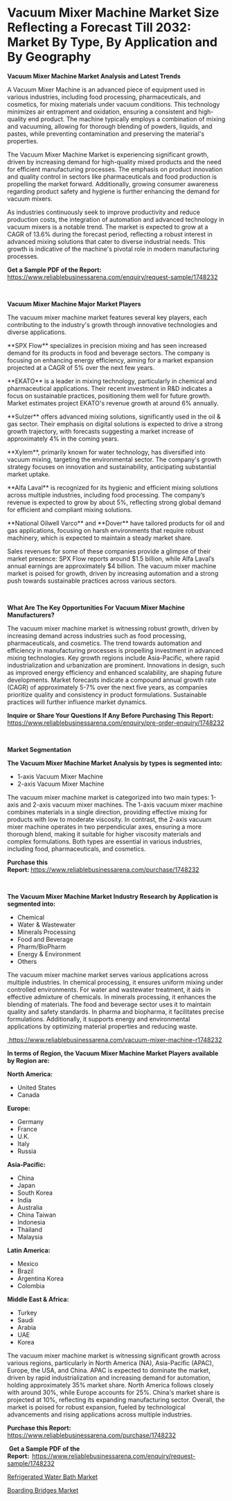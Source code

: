 <p><h1>Vacuum Mixer Machine Market Size Reflecting a Forecast Till 2032: Market By Type, By Application and By Geography</h1></p><p><strong>Vacuum Mixer Machine Market Analysis and Latest Trends</strong></p>
<p><p>A Vacuum Mixer Machine is an advanced piece of equipment used in various industries, including food processing, pharmaceuticals, and cosmetics, for mixing materials under vacuum conditions. This technology minimizes air entrapment and oxidation, ensuring a consistent and high-quality end product. The machine typically employs a combination of mixing and vacuuming, allowing for thorough blending of powders, liquids, and pastes, while preventing contamination and preserving the material's properties.</p><p>The Vacuum Mixer Machine Market is experiencing significant growth, driven by increasing demand for high-quality mixed products and the need for efficient manufacturing processes. The emphasis on product innovation and quality control in sectors like pharmaceuticals and food production is propelling the market forward. Additionally, growing consumer awareness regarding product safety and hygiene is further enhancing the demand for vacuum mixers.</p><p>As industries continuously seek to improve productivity and reduce production costs, the integration of automation and advanced technology in vacuum mixers is a notable trend. The market is expected to grow at a CAGR of 13.6% during the forecast period, reflecting a robust interest in advanced mixing solutions that cater to diverse industrial needs. This growth is indicative of the machine's pivotal role in modern manufacturing processes.</p></p>
<p><strong>Get a Sample PDF of the Report:&nbsp;</strong> <a href="https://www.reliablebusinessarena.com/enquiry/request-sample/1748232?utm_campaign=1841&utm_medium=2&utm_source=Github&utm_content=ia&utm_term=10042025&utm_id=vacuum-mixer-machine">https://www.reliablebusinessarena.com/enquiry/request-sample/1748232</a></p>
<p>&nbsp;</p>
<p><strong>Vacuum Mixer Machine Major Market Players</strong></p>
<p><p>The vacuum mixer machine market features several key players, each contributing to the industry's growth through innovative technologies and diverse applications. </p><p>**SPX Flow** specializes in precision mixing and has seen increased demand for its products in food and beverage sectors. The company is focusing on enhancing energy efficiency, aiming for a market expansion projected at a CAGR of 5% over the next few years.</p><p>**EKATO** is a leader in mixing technology, particularly in chemical and pharmaceutical applications. Their recent investment in R&D indicates a focus on sustainable practices, positioning them well for future growth. Market estimates project EKATO's revenue growth at around 6% annually.</p><p>**Sulzer** offers advanced mixing solutions, significantly used in the oil & gas sector. Their emphasis on digital solutions is expected to drive a strong growth trajectory, with forecasts suggesting a market increase of approximately 4% in the coming years.</p><p>**Xylem**, primarily known for water technology, has diversified into vacuum mixing, targeting the environmental sector. The company's growth strategy focuses on innovation and sustainability, anticipating substantial market uptake.</p><p>**Alfa Laval** is recognized for its hygienic and efficient mixing solutions across multiple industries, including food processing. The company’s revenue is expected to grow by about 5%, reflecting strong global demand for efficient and compliant mixing solutions.</p><p>**National Oilwell Varco** and **Dover** have tailored products for oil and gas applications, focusing on harsh environments that require robust machinery, which is expected to maintain a steady market share.</p><p>Sales revenues for some of these companies provide a glimpse of their market presence: SPX Flow reports around $1.5 billion, while Alfa Laval’s annual earnings are approximately $4 billion. The vacuum mixer machine market is poised for growth, driven by increasing automation and a strong push towards sustainable practices across various sectors.</p></p>
<p>&nbsp;</p>
<p><strong>What Are The Key Opportunities For Vacuum Mixer Machine Manufacturers?</strong></p>
<p><p>The vacuum mixer machine market is witnessing robust growth, driven by increasing demand across industries such as food processing, pharmaceuticals, and cosmetics. The trend towards automation and efficiency in manufacturing processes is propelling investment in advanced mixing technologies. Key growth regions include Asia-Pacific, where rapid industrialization and urbanization are prominent. Innovations in design, such as improved energy efficiency and enhanced scalability, are shaping future developments. Market forecasts indicate a compound annual growth rate (CAGR) of approximately 5-7% over the next five years, as companies prioritize quality and consistency in product formulations. Sustainable practices will further influence market dynamics.</p></p>
<p><strong>Inquire or Share Your Questions If Any Before Purchasing This Report:</strong> <a href="https://www.reliablebusinessarena.com/enquiry/pre-order-enquiry/1748232?utm_campaign=1841&utm_medium=2&utm_source=Github&utm_content=ia&utm_term=10042025&utm_id=vacuum-mixer-machine">https://www.reliablebusinessarena.com/enquiry/pre-order-enquiry/1748232</a></p>
<p>&nbsp;</p>
<p><strong>Market Segmentation</strong></p>
<p><strong>The Vacuum Mixer Machine Market Analysis by types is segmented into:</strong></p>
<p><ul><li>1-axis Vacuum Mixer Machine</li><li>2-axis Vacuum Mixer Machine</li></ul></p>
<p><p>The vacuum mixer machine market is categorized into two main types: 1-axis and 2-axis vacuum mixer machines. The 1-axis vacuum mixer machine combines materials in a single direction, providing effective mixing for products with low to moderate viscosity. In contrast, the 2-axis vacuum mixer machine operates in two perpendicular axes, ensuring a more thorough blend, making it suitable for higher viscosity materials and complex formulations. Both types are essential in various industries, including food, pharmaceuticals, and cosmetics.</p></p>
<p><strong>Purchase this Report:&nbsp;</strong><a href="https://www.reliablebusinessarena.com/purchase/1748232?utm_campaign=1841&utm_medium=2&utm_source=Github&utm_content=ia&utm_term=10042025&utm_id=vacuum-mixer-machine">https://www.reliablebusinessarena.com/purchase/1748232</a></p>
<p>&nbsp;</p>
<p><strong>The Vacuum Mixer Machine Market Industry Research by Application is segmented into:</strong></p>
<p><ul><li>Chemical</li><li>Water & Wastewater</li><li>Minerals Processing</li><li>Food and Beverage</li><li>Pharm/BioPharm</li><li>Energy & Environment</li><li>Others</li></ul></p>
<p><p>The vacuum mixer machine market serves various applications across multiple industries. In chemical processing, it ensures uniform mixing under controlled environments. For water and wastewater treatment, it aids in effective admixture of chemicals. In minerals processing, it enhances the blending of materials. The food and beverage sector uses it to maintain quality and safety standards. In pharma and biopharma, it facilitates precise formulations. Additionally, it supports energy and environmental applications by optimizing material properties and reducing waste.</p></p>
<p><a href="https://www.reliablebusinessarena.com/vacuum-mixer-machine-r1748232?utm_campaign=1841&utm_medium=2&utm_source=Github&utm_content=ia&utm_term=10042025&utm_id=vacuum-mixer-machine">&nbsp;https://www.reliablebusinessarena.com/vacuum-mixer-machine-r1748232</a></p>
<p><strong>In terms of Region, the Vacuum Mixer Machine Market Players available by Region are:</strong></p>
<p>
    <p> <strong> North America: </strong>
        <ul>
            <li>United States</li>
            <li>Canada</li>
        </ul>
        </p> 
    <p> <strong> Europe: </strong>
        <ul>
            <li>Germany</li>
            <li>France</li>
            <li>U.K.</li>
            <li>Italy</li>
            <li>Russia</li>
        </ul>
        </p> 
    <p> <strong> Asia-Pacific: </strong>
        <ul>
            <li>China</li>
            <li>Japan</li>
            <li>South Korea</li>
            <li>India</li>
            <li>Australia</li>
            <li>China Taiwan</li>
            <li>Indonesia</li>
            <li>Thailand</li>
            <li>Malaysia</li>
        </ul>
        </p> 
    <p> <strong> Latin America: </strong>
        <ul>
            <li>Mexico</li>
            <li>Brazil</li>
            <li>Argentina Korea</li>
            <li>Colombia</li>
        </ul>
        </p> 
    <p> <strong> Middle East & Africa: </strong>
        <ul>
            <li>Turkey</li>
            <li>Saudi</li>
            <li>Arabia</li>
            <li>UAE</li>
            <li>Korea</li>
        </ul>
    </p>
    </p>
<p><p>The vacuum mixer machine market is witnessing significant growth across various regions, particularly in North America (NA), Asia-Pacific (APAC), Europe, the USA, and China. APAC is expected to dominate the market, driven by rapid industrialization and increasing demand for automation, holding approximately 35% market share. North America follows closely with around 30%, while Europe accounts for 25%. China's market share is projected at 10%, reflecting its expanding manufacturing sector. Overall, the market is poised for robust expansion, fueled by technological advancements and rising applications across multiple industries.</p></p>
<p><strong>Purchase this Report: </strong><a href="https://www.reliablebusinessarena.com/purchase/1748232?utm_campaign=1841&utm_medium=2&utm_source=Github&utm_content=ia&utm_term=10042025&utm_id=vacuum-mixer-machine">https://www.reliablebusinessarena.com/purchase/1748232</a></p>
<p>&nbsp;<strong>Get a Sample PDF of the Report:&nbsp;&nbsp;</strong><a href="https://www.reliablebusinessarena.com/enquiry/request-sample/1748232?utm_campaign=1841&utm_medium=2&utm_source=Github&utm_content=ia&utm_term=10042025&utm_id=vacuum-mixer-machine">https://www.reliablebusinessarena.com/enquiry/request-sample/1748232</a></p>
<p><strong></strong></p>
<p><p><a href="https://github.com/papnider/Market-Research-Report-List-1/blob/main/refrigerated-water-bath-market.md?utm_campaign=1841&utm_medium=2&utm_source=Github&utm_content=ia&utm_term=10042025&utm_id=vacuum-mixer-machine">Refrigerated Water Bath Market</a></p><p><a href="https://github.com/bozzoquishmd/Market-Research-Report-List-1/blob/main/boarding-bridges-market.md?utm_campaign=1841&utm_medium=2&utm_source=Github&utm_content=ia&utm_term=10042025&utm_id=vacuum-mixer-machine">Boarding Bridges Market</a></p></p>